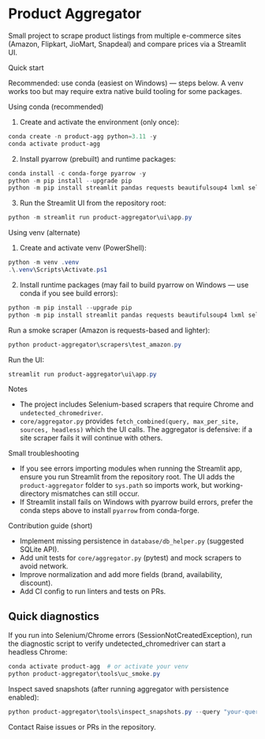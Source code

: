 # Product Aggregator

Small project to scrape product listings from multiple e-commerce sites (Amazon, Flipkart, JioMart, Snapdeal) and compare prices via a Streamlit UI.

Quick start

Recommended: use conda (easiest on Windows) — steps below. A venv works too but may require extra native build tooling for some packages.

Using conda (recommended)

1. Create and activate the environment (only once):

```powershell
conda create -n product-agg python=3.11 -y
conda activate product-agg
```

2. Install pyarrow (prebuilt) and runtime packages:

```powershell
conda install -c conda-forge pyarrow -y
python -m pip install --upgrade pip
python -m pip install streamlit pandas requests beautifulsoup4 lxml selenium undetected-chromedriver
```

3. Run the Streamlit UI from the repository root:

```powershell
python -m streamlit run product-aggregator\ui\app.py
```

Using venv (alternate)

1. Create and activate venv (PowerShell):

```powershell
python -m venv .venv
.\.venv\Scripts\Activate.ps1
```

2. Install runtime packages (may fail to build pyarrow on Windows — use conda if you see build errors):

```powershell
python -m pip install --upgrade pip
python -m pip install streamlit pandas requests beautifulsoup4 lxml selenium undetected-chromedriver
```

Run a smoke scraper (Amazon is requests-based and lighter):

```powershell
python product-aggregator\scrapers\test_amazon.py
```

Run the UI:

```powershell
streamlit run product-aggregator\ui\app.py
```

Notes
- The project includes Selenium-based scrapers that require Chrome and `undetected_chromedriver`.
- `core/aggregator.py` provides `fetch_combined(query, max_per_site, sources, headless)` which the UI calls. The aggregator is defensive: if a site scraper fails it will continue with others.

Small troubleshooting
- If you see errors importing modules when running the Streamlit app, ensure you run Streamlit from the repository root. The UI adds the `product-aggregator` folder to `sys.path` so imports work, but working-directory mismatches can still occur.
- If Streamlit install fails on Windows with pyarrow build errors, prefer the conda steps above to install `pyarrow` from conda-forge.

Contribution guide (short)
- Implement missing persistence in `database/db_helper.py` (suggested SQLite API).
- Add unit tests for `core/aggregator.py` (pytest) and mock scrapers to avoid network.
- Improve normalization and add more fields (brand, availability, discount).
- Add CI config to run linters and tests on PRs.

Quick diagnostics
-----------------
If you run into Selenium/Chrome errors (SessionNotCreatedException), run the diagnostic script to verify undetected_chromedriver can start a headless Chrome:

```powershell
conda activate product-agg  # or activate your venv
python product-aggregator\tools\uc_smoke.py
```

Inspect saved snapshots (after running aggregator with persistence enabled):

```powershell
python product-aggregator\tools\inspect_snapshots.py --query "your-query"
```


Contact
Raise issues or PRs in the repository.
